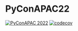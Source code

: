 # PyConAPAC22

[![PyConAPAC 2022](https://github.com/Saransh-cpp/PyConAPAC22/actions/workflows/python-app.yml/badge.svg)](https://github.com/Saransh-cpp/PyConAPAC22/actions/workflows/python-app.yml)
[![codecov](https://codecov.io/gh/Saransh-cpp/PyConAPAC22/branch/main/graph/badge.svg?token=D8N0hyyKHx)](https://codecov.io/gh/Saransh-cpp/PyConAPAC22)
